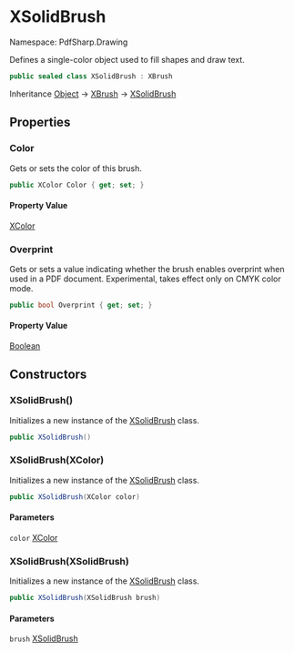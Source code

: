 # XSolidBrush

Namespace: PdfSharp.Drawing

Defines a single-color object used to fill shapes and draw text.

```csharp
public sealed class XSolidBrush : XBrush
```

Inheritance [Object](https://docs.microsoft.com/en-us/dotnet/api/system.object) → [XBrush](./pdfsharp.drawing.xbrush) → [XSolidBrush](./pdfsharp.drawing.xsolidbrush)

## Properties

### **Color**

Gets or sets the color of this brush.

```csharp
public XColor Color { get; set; }
```

#### Property Value

[XColor](./pdfsharp.drawing.xcolor)<br>

### **Overprint**

Gets or sets a value indicating whether the brush enables overprint when used in a PDF document.
 Experimental, takes effect only on CMYK color mode.

```csharp
public bool Overprint { get; set; }
```

#### Property Value

[Boolean](https://docs.microsoft.com/en-us/dotnet/api/system.boolean)<br>

## Constructors

### **XSolidBrush()**

Initializes a new instance of the [XSolidBrush](./pdfsharp.drawing.xsolidbrush) class.

```csharp
public XSolidBrush()
```

### **XSolidBrush(XColor)**

Initializes a new instance of the [XSolidBrush](./pdfsharp.drawing.xsolidbrush) class.

```csharp
public XSolidBrush(XColor color)
```

#### Parameters

`color` [XColor](./pdfsharp.drawing.xcolor)<br>

### **XSolidBrush(XSolidBrush)**

Initializes a new instance of the [XSolidBrush](./pdfsharp.drawing.xsolidbrush) class.

```csharp
public XSolidBrush(XSolidBrush brush)
```

#### Parameters

`brush` [XSolidBrush](./pdfsharp.drawing.xsolidbrush)<br>
